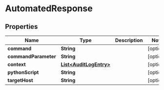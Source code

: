 
# AutomatedResponse

## Properties
Name | Type | Description | Notes
------------ | ------------- | ------------- | -------------
**command** | **String** |  |  [optional]
**commandParameter** | **String** |  |  [optional]
**context** | [**List&lt;AuditLogEntry&gt;**](AuditLogEntry.md) |  |  [optional]
**pythonScript** | **String** |  |  [optional]
**targetHost** | **String** |  |  [optional]



